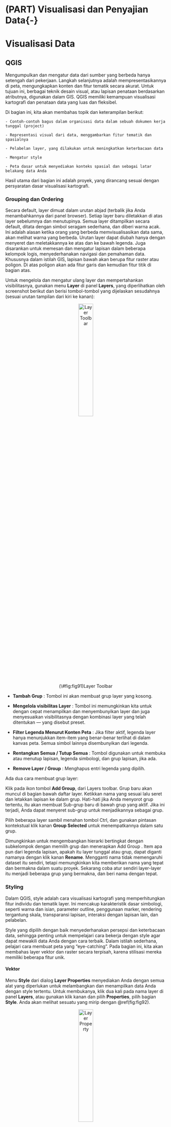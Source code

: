 # (PART) Visualisasi dan Penyajian Data{-}
# Visualisasi Data 

## QGIS

Mengumpulkan dan mengatur data dari sumber yang berbeda hanya setengah dari pekerjaan. Langkah selanjutnya adalah mempresentasikannya di peta, mengungkapkan konten dan fitur tematik secara akurat. Untuk tujuan ini, berbagai teknik desain visual, atau lapisan penataan berdasarkan atributnya, digunakan dalam GIS. QGIS memiliki kemampuan visualisasi kartografi dan penataan data yang luas dan fleksibel.

Di bagian ini, kita akan membahas topik dan keterampilan berikut:

```
- Contoh-contoh bagus dalam organisasi data dalam sebuah dokumen kerja tunggal (project)

- Representasi visual dari data, menggambarkan fitur tematik dan spasialnya

- Pelabelan layer, yang dilakukan untuk meningkatkan keterbacaan data

- Mengatur style 

- Peta dasar untuk menyediakan konteks spasial dan sebagai latar belakang data Anda
```

Hasil utama dari bagian ini adalah proyek, yang dirancang sesuai dengan persyaratan dasar visualisasi kartografi.

### Grouping dan Ordering

Secara default, layer dimuat dalam urutan abjad (terbalik jika Anda menambahkannya dari panel browser). Setiap layer baru diletakkan di atas layer sebelumnya dan menutupinya. Semua layer ditampilkan secara default, ditata dengan simbol seragam sederhana, dan diberi warna acak. Ini adalah alasan ketika orang yang berbeda memvisualisasikan data sama, akan melihat warna yang berbeda. Urutan layer dapat diubah hanya dengan menyeret dan meletakkannya ke atas dan ke bawah legenda. Juga disarankan untuk memesan dan mengatur lapisan dalam beberapa kelompok logis, menyederhanakan navigasi dan pemahaman data. Khususnya dalam istilah GIS, lapisan bawah akan berupa fitur raster atau poligon. Di atas poligon akan ada fitur garis dan kemudian fitur titik di bagian atas.

Untuk mengelola dan mengatur ulang layer dan mempertahankan visibilitasnya, gunakan menu **Layer**  di panel **Layers**, yang diperlihatkan oleh screenshot berikut dan berisi tombol-tombol yang dijelaskan sesudahnya (sesuai urutan tampilan dari kiri ke kanan):

<div class="figure" style="text-align: center">
<img src="images/09/fig91.jpeg" alt="Layer Toolbar" width="30%" />
<p class="caption">(\#fig:fig91)Layer Toolbar</p>
</div>


- **Tambah Grup** : Tombol ini akan membuat grup layer yang kosong.

- **Mengelola visibilitas Layer** : Tombol ini memungkinkan kita untuk dengan cepat menampilkan dan menyembunyikan layer dan juga menyesuaikan visibilitasnya dengan kombinasi layer yang telah ditentukan — yang disebut preset.

- **Filter Legenda Menurut Konten Peta** : Jika filter aktif, legenda layer hanya menunjukkan item-item yang benar-benar terlihat di dalam kanvas peta. Semua simbol lainnya disembunyikan dari legenda.

- **Rentangkan Semua / Tutup Semua** : Tombol digunakan untuk membuka atau menutup lapisan, legenda simbologi, dan grup lapisan, jika ada.

- **Remove Layer / Group** : Menghapus entri legenda yang dipilih.


Ada dua cara membuat grup layer:

Klik pada ikon tombol **Add Group**, dari Layers toolbar. Grup baru akan muncul di bagian bawah daftar layer. Ketikkan nama yang sesuai lalu seret dan letakkan lapisan ke dalam grup. Hati-hati jika Anda menyorot grup tertentu, itu akan membuat Sub-grup baru di bawah grup yang aktif. Jika ini terjadi, Anda dapat menyeret sub-grup untuk menjadikannya sebagai grup.

Pilih beberapa layer sambil menahan tombol Ctrl, dan gunakan pintasan kontekstual klik kanan **Group Selected** untuk menempatkannya dalam satu grup.

Dimungkinkan untuk mengembangkan hierarki bertingkat dengan subkelompok dengan memilih grup dan menerapkan Add Group . Item apa pun dari legenda lapisan, apakah itu layer tunggal atau grup, dapat diganti namanya dengan klik kanan **Rename**. Mengganti nama tidak memengaruhi dataset itu sendiri, tetapi memungkinkan kita memberikan nama yang tepat dan bermakna dalam suatu proyek. Sekarang coba atur sendiri layer-layer itu menjadi beberapa grup yang bermakna, dan beri nama dengan tepat.

### Styling

Dalam QGIS, style adalah cara visualisasi kartografi yang memperhitungkan fitur individu dan tematik layer. Ini mencakup karakteristik dasar simbologi, seperti warna dan isian, parameter outline, penggunaan marker, rendering tergantung skala, transparansi lapisan, interaksi dengan lapisan lain, dan pelabelan.

Style yang dipilih dengan baik menyederhanakan persepsi dan keterbacaan data, sehingga penting untuk mempelajari cara bekerja dengan style agar dapat mewakili data Anda dengan cara terbaik. Dalam istilah sederhana, pelajari cara membuat peta yang “eye-catching”. Pada bagian ini, kita akan membahas layer vektor dan raster secara terpisah, karena stilisasi mereka memiliki beberapa fitur unik.


#### Vektor

Menu **Style** dari dialog **Layer Properties** menyediakan Anda dengan semua alat yang diperlukan untuk melambangkan dan menampilkan data Anda dengan style tertentu. Untuk membukanya, klik dua kali pada nama layer di panel **Layers**, atau gunakan klik kanan dan pilih **Properties**, pilih bagian **Style**. Anda akan melihat sesuatu yang mirip dengan \@ref(fig:fig92).

<div class="figure" style="text-align: center">
<img src="images/09/fig92.png" alt="Layer Property" width="30%" />
<p class="caption">(\#fig:fig92)Layer Property</p>
</div>

Hal pertama yang harus Anda fokuskan adalah **Renderer** kecil di sudut kiri atas, yang berisi item-item berikut:

- **Single Symbol** : Ini adalah tipe paling sederhana yang menggambar semua fitur layer dengan simbol yang sama.

- **Categorized** : Ini mendefinisikan kategori yang digerakkan oleh data, membuatnya dilambangkan secara individual.

- **Graduated** : Ini mendefinisikan kategori berdasarkan atribut kuantitatif, fitur dapat diberi peringkat secara bertahap.

- **Rule-based** : Ini adalah tipe renderer yang paling fleksibel dan canggih. Hal ini memungkinkan pengguna untuk mendefinisikan kategorinya sendiri menggunakan beberapa kriteria dan style mereka secara individual.

- **Point displacement** : Penyaji ini berguna saat Anda bekerja dengan lapisan titik yang berisi titik-titik yang tumpang tindih yang memiliki koordinat yang sama atau berada terlalu dekat satu sama lain. Ini hanya tersedia untuk layer titik tunggal, dan secara otomatis akan menggeser lokasi marker sehingga semua marker yang tumpang tindih terlihat.

- **Inverted polygons** : Ini digunakan untuk memberi style pada bagian luar poligon, dan hanya tersedia untuk lapisan poligon saja.

- **Heatmap** : Ini mewakili lapisan titik dengan permukaan kontinu sesuai dengan kerapatan titik, tersedia untuk lapisan titik saja.

Setelah jenis penyaji dipilih, Anda dapat mulai menyesuaikan simbologi dengan dialog pemilih Simbol , yang aksesibilitasnya tergantung pada jenis penyaji yang dipilih. Misalnya, untuk simbol tunggal dan renderer poligon terbalik, dialog ini tersedia langsung dari bagian style . Untuk penyaji **Graduated** dan **Categorized**, tersedia dari tombol Ubah Simbol, yang terlihat seperti ini:


<div class="figure" style="text-align: center">
<img src="images/09/fig92.jpeg" alt="Layer Property" width="30%" />
<p class="caption">(\#fig:fig92a)Layer Property</p>
</div>


**Rule-based**, **point displacement** dan **Heatmap** memiliki spesifikasi sendiri untuk pemilihan dan penyesuaian simbologi, yang akan dibahas pada bagian berikut. Namun demikian, terlepas dari jenis renderer yang dipilih (kecuali renderer Heatmap ), Anda selalu memiliki akses ke dialog pemilih Simbol, yang terlihat mirip dengan apa yang ditunjukkan pada Gambar \@ref(fig:fig93) dan terdiri dari beberapa bagian.


<div class="figure" style="text-align: center">
<img src="images/09/fig93.png" alt="Pemilih simbol" width="30%" />
<p class="caption">(\#fig:fig93)Pemilih simbol</p>
</div>

Di bagian kanan atas jendela, Anda dapat melihat pratinjau simbol. Di bawah pratinjau, ada lapisan simbol. Secara default, hanya satu layer yang digunakan, tetapi Anda dapat menambahkan lebih banyak dengan tombol layer **Add symbol**, atau menghapus layer yang tidak perlu dengan tombol **Remove symbol layer**, yang hanya aktif jika ada dua atau lebih lapisan yang tersedia. Dengan tombol **Lock layer's color**, warna layer akan dikunci untuk perubahan, yang mencegah warna dari modifikasi oleh renderer *categorized* atau *graduated*. Layers dapat disusun ulang dengan tombol Move up () dan Move down (), dan jika Anda puas dengan hasilnya, gunakan tombol **Save**.

Di sisi kanan jendela dialog, ada opsi yang tersedia untuk lapisan simbol yang dipilih. Di antaranya, **Symbol layer type** adalah yang paling penting. Daftar jenis yang tersedia tergantung pada geometri layer. Untuk layer poligon, Anda dapat memilih dari daftar berikut:

- **Centroid Fill** : Poligon dilambangkan dengan spidol pada centroid poligon, alih-alih merender seluruh area poligon. Ini berguna jika Anda memiliki banyak poligon kecil yang lebih baik untuk divisualisasikan pada suatu titik daripada oleh poligon kecil yang terlihat hanya setelah di-zoom-in.

- **Gradient fill** : Menggunakan gradien yang telah ditentukan atau membuat gradien khusus untuk mengisi poligon.

- **Line pattern fill**: Pola garis dapat dikombinasikan untuk menciptakan berbagai *hatching effect*. Efek ini berguna ketika Anda ingin menggunakan warna isian yang sama di bawahnya tetapi ingin menyorot beberapa perbedaan antara objek dengan ***hatching***.

- **Point pattern fill** : Titik yang didistribusikan secara teratur (atau simbol lainnya) dapat mengisi poligon dan membuat pola.

- **Raster image fill** : Gambar raster apa saja dapat digunakan untuk membuat tekstur atau pola yang mengisi latar belakang.

- **SVG fill** : File vektor .svg yang dapat diskalakan (atau marker) dapat digunakan untuk membuat tekstur atau pola pengisian.

- **Shapeburst fill** : Gradasi keabuan dari interior poligon, tergantung pada jarak dari tepi poligon, dan menciptakan efek penyangga batas yang tidak umum.

- **Simple fill** : Ini tipe default, dan ditandai oleh warna isi, pola, dan garis tepi.

- **Outline** : marker line: Simbol penanda digunakan sebagai outline.

- **Outline** : Simple line: Hanya outline poligon yang digambar dan sifat-sifatnya ditentukan oleh warna garis, lebar, dan style.

Untuk layer titik, Anda dapat memilih berbagai jenis marker yang diwakili oleh **Ellipse** , huruf atau tanda (**Font marker**), ragam penanda (**Simple marker**), ikon(**SVG marker**), atau nilai kolom atribut (**Vector field marker**).

Untuk layer garis, tipe tersedia **Simple line** dan **Marker line**. Dalam kasus pertama, garis digambarkan seperti biasa, dan dalam kasus kedua, simbol simbol marker digunakan secara berulang. **Marker line** dapat digunakan, misalnya, untuk menunjukkan arah garis (gerakan di jalan, aliran sungai, dan sebagainya) dengan simbol penanda panah.

Setelah membahas dasar-dasarnya, kita akan mengeksplorasi style render yang berbeda dalam contoh beberapa layer dari basis data kita.

**Styling layer dengan renderer Single Symbol**

Dalam contoh ini, kita akan menggunakan lapisan layer Admin untuk menunjukkan wilayah pekerjaan (Area of Interest) di peta. Seperti yang dapat Anda lihat di screenshot berikut, kami menggunakan dua simbol layer, keduanya didefinisikan sebagai Outline: **Simple line**, tetapi dengan pola style **Pen Style** berbeda . Di bawahnya, kami menempatkan **Solid line** yang lebih terang dan menutupinya dengan style **Dash Line** yang lebih gelap . Memilih warna kontras memungkinkan kita untuk menerapkan efek garis seperti pada gambar.

<div class="figure" style="text-align: center">
<img src="images/09/fig94.png" alt="Memilih simbol" width="60%" />
<p class="caption">(\#fig:fig94)Memilih simbol</p>
</div>


**Styling layer dengan renderer Categorized**

Mari kita style lapisan zona Taman Nasional Hin Nam No, yang memiliki dua kategori, (1) TPZ dan (2) CUZ.

1. Setelah mengatur jenis penyaji ke Dikategorikan, pilih kolom dengan kategori yang akan diberikan di bawah Kolom. Kolom tersedia dari daftar turun bawah yang berisi semua bidang atribut lapisan. Karena kami ingin zona ditampilkan sebagai kategori, pilih bidang Zona untuk mengategorikan lapisan.

<div class="figure" style="text-align: center">
<img src="images/09/fig95.png" alt="Memilih simbol" width="30%" />
<p class="caption">(\#fig:fig95)Memilih simbol</p>
</div>

1. Klik pada tombol **Symbol Change** untuk menyesuaikan simbologi layer. Di jendela pemilih Simbol, atur Symbol layer type ke **Categorized**.

2. Klik tombol OK untuk kembali ke jendela utama.

3. Klik pada tombol **Classify**. Jendela dengan kolom **Symbol**, **Value** dan **Legend** akan secara otomatis diisi dengan kategori dan deskripsi mereka dari bidang atribut. Perbedaan antara **Value** dan **Legend** adalah bahwa nilai mewakili atribut yang unik, sementara legenda memberikan karakteristik deskriptif mereka. Akan terlihat lebih jelas ketika nilai, misalnya, berisi kode dan legenda yang menjelaskan maknanya. Selain itu, dapat juga diatur hingga nilai tidak terlihat dalam legenda layer, tetapi hanya deskripsi saja. Anda dapat menambah atau menghapus kategori, atau secara manual mengedit teks elemen-elemennya (Value atau Legend) dengan mengklik dua kali pada item di kolom yang relevan. Untuk saat ini, cukup klik **OK** untuk keluar dari dialog **Style** dan lihat hasil awal.

Screenshot ini menunjukkan yang akan terjadi jika Anda memilih renderer **Categorized**.

<div class="figure" style="text-align: center">
<img src="images/09/fig96.png" alt="Memilih simbol" width="60%" />
<p class="caption">(\#fig:fig96)Memilih simbol</p>
</div>

**Styling layer dengan renderer Graduated**

Jenis renderer **Graduated** berguna ketika Anda ingin menampilkan fitur berdasarkan beberapa atribut kuantitatif. Dataset titik desa kita berisi kolom tentang populasi di kolom ***pop***. Perhatikan bahwa nilai bidang pop dibuat secara acak untuk tujuan pelatihan.

1. Memuat shapefile desa.

2. Klik dua kali layer dan pilih **Properties**.

3. Pilih **Symbology** dan atur jenis renderer ke **Graduated** dan pilih bidang **pop** di bagian Kolom.

4. Karena data adalah fitur titik, pilih **Size** sebagai metodenya.

5. Tentukan jumlah kelas yang ingin Anda tampilkan (biasanya, lima hingga tujuh kelas direkomendasikan, jika tidak, akan sulit untuk membedakannya secara visual).

6. Kemudian, pilih mode kelulusan yang sesuai, yaitu sebagai berikut:

- **Equal interval** : Rentang nilai dibagi ke dalam kelas rentang yang sama sesuai dengan jumlah kelas yang ditetapkan (misalnya, nilai dari 0 hingga 100 dibagi menjadi lima kelas masing-masing 20 unit).

- **Quantile (Equal Count)** : Semua data akan dibagi ke dalam jumlah kelas yang ditetapkan, dan rentang akan dipilih sedemikian rupa sehingga setiap kelas akan berisi jumlah item yang sama.

- **Natural Breaks (Jenks)** : Metode ini mengelompokkan nilai berdasarkan kesamaannya. Jadi nilai dalam suatu kelas memiliki varians minimum, tetapi nilai fitur di seluruh kelas sangat bervariasi.

- **Standard Deviation** : Kelas dibagi sesuai dengan standar deviasi dari nilai-nilai, dan ini menunjukkan bagaimana data berbeda dari nilai rata-rata.

- **Pretty Breaks** : Ini menciptakan n + 1 kelas untuk rentang nilai yang diberikan (yaitu, jika 5 kelas ditetapkan, jumlah yang dihasilkan akan 6), mirip dengan **Interval Equal**, tetapi titik-titik pemisahan dipilih sehingga nilai-nilai dibulatkan dengan baik angka (misalnya, kelipatan 10 jika menggunakan bilangan bulat).

7. Setelah mengklik tombol **Classify**, kolom Symbol, Value, dan Legend akan diisi. Klik dua kali pada semua ini untuk memodifikasinya. Mengklik kanan membuka menu kontekstual. Anda dapat mencoba berbagai kelas dan klasifikasi untuk memutuskan mana yang terbaik untuk menampilkan fitur data.

<div class="figure" style="text-align: center">
<img src="images/09/fig97.png" alt="Memilih simbol" width="30%" />
<p class="caption">(\#fig:fig97)Memilih simbol</p>
</div>

<div class="figure" style="text-align: center">
<img src="images/09/fig98.png" alt="Memilih simbol" width="30%" />
<p class="caption">(\#fig:fig98)Memilih simbol</p>
</div>

**Styling layer dengan renderer Heatmap**

**Heatmap** adalah jenis renderer yang relatif baru. Itu diperkenalkan di QGIS 2.8. Ini mewakili titik sebagai permukaan dengan kerapatan kontinu dan memungkinkan kita untuk menerapkan efek style yang keren.

Kami akan menerapkan penyaji ke layer **villages_utm**, dan overlay hasilnya dengan batas Taman Nasional Hin Nam No.

Setelah memilih jenis renderer Heatmap dari daftar drop-down, pilih jalur warna yang telah ditetapkan untuk lapisan yang disebut OrRd (dari Oranye ke Merah). Jika Anda tidak puas dengan jalur warna, Anda dapat memodifikasinya dengan mengklik tombol **Edit** di sebelahnya, atau membuat jalur warna Anda sendiri dengan memilih Jalur warna baru dari bagian paling akhir daftar, dan akhirnya Balikkan jalur warna jika ada adalah suatu kebutuhan.

Radius menentukan area pencarian untuk estimasi kepadatan. Pada dasarnya ini menggambarkan seberapa dekat titik yang harus dimiliki satu sama lain untuk mempengaruhi peta panas. Semakin besar jari-jarinya, semakin halus permukaannya; dan semakin kecil jari-jarinya, semakin halus detail di peta panas. Anda dapat menentukan jari-jari suatu titik dalam unit yang berbeda: Pixel , Milimeter , atau unit Peta . Ingat bahwa unit peta tergantung pada skala. Piksel dan milimeter berubah terlepas dari skala, tetapi juga mencerminkan efek pembesaran.

Nilai maksimum biasanya ditetapkan secara otomatis dan bertanggung jawab atas kepadatan maksimum poin per unit area, tetapi Anda dapat menyesuaikannya dengan kebutuhan Anda.

Selain itu, Anda dapat menggunakan titik Bobot berdasarkan bidang numerik untuk berjaga-jaga seandainya Anda ingin lapisan mencerminkan beberapa informasi penting selain kerapatan. Misalnya, jika kita memiliki data yang relevan, kita dapat menimbang sekolah dengan jumlah siswa, atau kafe dengan jumlah pengunjung per bulan.

The Rendering kualitas slider digunakan untuk mengatur kelancaran permukaan. Semakin tinggi kualitas yang Anda pilih, semakin lambat proses rendernya, sementara permukaan yang lebih kasar dirender lebih cepat.

Render lapisan

Apapun jenis rendering yang Anda pilih, selalu ada opsi rendering Layer yang sama di bagian bawah jendela dialog Style. Yang pertama adalah slider persentase transparansi Layer umum. Anda dapat memindahkannya untuk menyesuaikan transparansi lapisan. Mode blending layer memberikan beberapa efek grafis khusus untuk layer yang Anda gunakan untuk berinteraksi dengan layer bawah (atau layer). Secara default, mode Normal diatur, yang berarti bahwa lapisan di bawahnya tersembunyi di bawahnya tanpa pencampuran warna dengan lapisan penutup. Ini ditulis sebagai (a, b) = a, di mana a adalah lapisan atas dan b adalah lapisan bawah. Anda dapat memilih di antara 12 mode campuran yang berbeda yang dibagi menjadi empat kelompok.

Mode pencampuran fitur menerapkan efek yang sama ke fitur yang tumpang tindih dalam lapisan. Kami menyarankan Anda untuk mencoba berbagai mode yang berbeda untuk memahami cara kerjanya dengan tipe data dan opsi penataan yang berbeda. Mengenalnya memungkinkan Anda membuat peta yang tampak profesional dengan efek desain kartografi yang memukau.

<div class="figure" style="text-align: center">
<img src="images/09/fig99.png" alt="Memilih simbol" width="30%" />
<p class="caption">(\#fig:fig99)Memilih simbol</p>
</div>

<div class="figure" style="text-align: center">
<img src="images/09/fig9100.png" alt="Memilih simbol" width="30%" />
<p class="caption">(\#fig:fig9100)Memilih simbol</p>
</div>

Mengembangkan style untuk layer raster

Dataset kami berisi tiga lapisan raster: landcover 2010 , lidar_dem , dan hillshade . Semua ini adalah turunan penginderaan jauh yang berguna untuk mewakili fitur penggunaan lahan dan bantuan. Kami akan mengembangkan style bagi mereka untuk mewakili DEM sebagai lapisan berkelanjutan, dan menggabungkannya dengan hillshade untuk mendapatkan beberapa efek kartografi semi-3D. Lapisan landcover 2010 akan digunakan untuk menunjukkan cara bekerja dengan himpunan kelas diskrit.

Pertama, mari kita beri style pada layer landcover 2010 yang berisi beberapa kelas landcover. Ini dikodekan oleh nilai integer yang dijelaskan dalam metadata sebagai berikut:

1: tree canopy

2: grass/shrub

3: bare earth

4: water

5: buildings

6: roads

7: other paved surfaces

Mari kembangkan style dengan melakukan langkah-langkah berikut:

Buka tab Style dari jendela dialog Properties (klik dua kali pada layer dalam legenda, atau pilih Properties klik kanan kontekstual shortcut).

Tetapkan Singleband pseudocolor sebagai tipe Render. Karena raster kami hanya memiliki satu band, maka akan dimuat secara otomatis sebagai Band 1 (Abu-abu) dalam daftar drop-down Band.

Saat kami bekerja dengan kelas tutupan lahan diskrit, kami menuju ke Interpolasi warna | Diskrit.

Sekarang kita perlu menambahkan kelas kita ke jendela legenda. Gunakan tombol Tambahkan nilai secara manual, +, untuk menambahkan kelas.

Secara default, semua kelas diberi nilai 0, Warna yang sama, dan entri peta warna khusus alih-alih Label. Anda dapat mengubahnya dengan mengklik dua kali pada item koresponden. Setelah selesai, bagian Style Anda akan terlihat mirip dengan apa yang diperlihatkan dalam tangkapan layar berikut:

<div class="figure" style="text-align: center">
<img src="images/09/fig911.jpg" alt="Memilih simbol" width="30%" />
<p class="caption">(\#fig:fig911a)Memilih simbol</p>
</div>

Untuk layer lidar_dem, di bagian Style, pilih Render type as Singleband pseudocolor.

Pita akan diatur secara otomatis, dan dalam hal nilai yang berubah dengan mulus seperti pada DEM, biarkan opsi Linear default (di bawah Interpolasi warna) tidak dapat diubah.

Sekarang, kita perlu memilih ramp warna yang sesuai untuk konten tematik layer. Daftar drop-down landai yang telah ditentukan tidak menunjukkan semua keragaman yang tersedia. Untuk mendapatkan ini, pilih Tanjakan warna baru. Dari daftar drop-down Color ramp type type, pilih cpt-city. Anda akan diperlihatkan semua jalur warna standar yang tersedia, diurutkan menjadi beberapa kelompok tematik.

Klik pada grup Topografi, pilih jalan elevasi (atau jalan lain yang Anda suka), dan klik tombol OK.

Kami akan diminta memasukkan nama untuk jalur warna baru. Klik OK karena kami puas dengan yang sudah ada. Lalu, kita akan kembali ke jendela Style utama.

Arahkan ke Mode | Terus menerus , dan QGIS akan membuat kelas setelah Anda mengklik tombol Klasifikasi. Rentang nilai min / maks di mana kelas-kelas ini akan dibuat didefinisikan di bagian Muat nilai min / maks dengan opsi berikut, seperti yang ditunjukkan pada tangkapan layar berikut:

Pemotongan jumlah kumulatif:
Secara default, ini diatur ke 2-98 persen dari rentang data dan membantu memotong pencilan data yang sangat rendah atau sangat tinggi. Memilih jenis pengaturan rentang data ini, gambar awal memperoleh lebih banyak kontras dan lebih baik mencerminkan perbedaan dalam nilai data.

Min / maks:
Seluruh rentang data diperhitungkan, tetapi peta yang dihasilkan mungkin terlihat membosankan.

Berarti +/- standar deviasi ×:
Nilai dalam deviasi standar yang diberikan (atau penyimpangan) menentukan rentang data.

<div class="figure" style="text-align: center">
<img src="images/09/fig912.jpg" alt="Memilih simbol" width="30%" />
<p class="caption">(\#fig:fig912a)Memilih simbol</p>
</div>

Untuk memuat nilai menurut mode rentang data yang ditentukan, pilih Aktual (lebih lambat) di opsi bagian Akurasi dan klik tombol Muat. Bergantung pada dataset, mungkin perlu waktu, dan ketika Anda melihat bahwa nilai Min dan Max di bawah jalur warna dan Mode diperbarui, klik tombol Klasifikasi. Di jendela di sebelah kiri, Anda akan melihat kelas dan rentangnya diatur secara otomatis dalam rentang data yang ditentukan. Ini sesuai dengan ramp warna yang dipilih. Penting untuk dipahami bahwa setiap nilai mewakili batas maksimum kelas, dan nilai tertinggi bukanlah nilai maksimum riil dari dataset, tetapi jumlah maksimum kumulatif. Anda dapat menyesuaikan nilai dengan mengklik dua kali pada nilai tersebut dan mengetik nilai integer, dan memperjelas legenda dengan memasukkan rentang alih-alih nilai tunggal.

Akhirnya, mari kita style raster hillshade untuk mengungkapkan detail dan kekasaran lega. Sebelum memulai, pastikan bahwa layer di atas lidar_dem, dan jika tidak, seret dan letakkan dengan benar. Hill-shading mensimulasikan bagaimana sinar matahari menerangi medan. Menggabungkannya dengan DEM adalah pendekatan yang sangat populer dalam visualisasi kartografi untuk menerapkan efek semi-3D dan menyoroti detail bantuan. Secara konvensional, naungan bukit semi-transparan dilapis di atas lapisan medan untuk mencapai hal ini. Hasilnya, visualisasi medan akhir kehilangan kontras warna dan menjadi kusam. Untuk mengatasinya, pertama-tama kita akan memindahkan penggeser transparansi Global ke 50 persen di bagian Transparansi di bawah properti Layer, dan di bagian style, pilih Multiply dari daftar drop-down Blending mode. Jika Anda tidak yakin tentang apa yang sebenarnya terjadi, coba terapkan Mode pencampuran normal menggunakan Terapkan, lalu kembali ke Multiply. Tangkapan layar berikut menunjukkan perbedaan:

<div class="figure" style="text-align: center">
<img src="images/09/fig913.jpg" alt="Memilih simbol" width="30%" />
<p class="caption">(\#fig:fig913)Memilih simbol</p>
</div>

Screenshot sebelumnya menunjukkan gabungan hillshade dan layer DEM menggunakan transparansi 50 persen sederhana (di atas) dan mode blending layer Multiply dengan transparansi 50 persen (di bawah).

### Pelabelan


Pelabelan adalah bagian penting dari visualisasi kartografi. Ini secara signifikan meningkatkan keterbacaan dan pemahaman data. Perhatikan bahwa pelabelan hanya berlaku untuk layer vektor karena mengandung landmark dan atribut (biasanya nama) untuk ditampilkan pada peta. Anda dapat mencapai bagian Label dari dialog Layer Properties atau dengan masuk ke Layer | Menu pelabelan . Juga, ada bilah alat Label yang dapat Anda aktifkan atau nonaktifkan dengan mengklik kanan pada menu kontekstual panel panel dan gunakan untuk akses cepat ke opsi pelabelan.

Jika Anda ingin menambahkan label ke layer Anda dengan cepat, cukup nyalakan opsi Label this layer with, pilih bidang atribut yang akan digunakan untuk memberi label dari daftar drop-down di sebelahnya, dan klik OK. Label akan ditambahkan segera ke layer. Meskipun ini berfungsi baik untuk penggunaan pribadi dan sementara, ada banyak opsi pelabelan lain yang tersedia untuk properti label berikut:

Teks : Ini mendefinisikan properti utama dari style teks, seperti Font, Ukuran, Warna, Jenis huruf, dan sebagainya

Pemformatan : Ini digunakan untuk mengatur dan memformat label sebagai beberapa baris

Buffer : Text buffering mendefinisikan properti dari halo buffer seperti ukuran, warna, transparansi, dan sebagainya

Latar Belakang : Mereka berisi opsi latar belakang untuk label seperti bentuk, ukuran, warna latar belakang, dan banyak lagi

Bayangan : Ini adalah opsi bayangan untuk label dan latar belakang

Penempatan : Ini adalah opsi penempatan lanjutan untuk mengatur label dan menghindari tumpang tindih

Rendering : Ini adalah opsi untuk label dan fitur untuk rendering label yang cepat dan jelas

Sekarang, kita akan membahas beberapa contoh pelabelan layer menggunakan opsi pelabelan tingkat lanjut.

#### Memberi label lapisan titik
Dalam contoh ini, kami akan memberi label lapisan titik stasiun kereta bawah tanah dengan nama stasiun dan ID garis. Ini berarti bahwa dalam label, kita perlu menggabungkan informasi dari berbagai bidang, dan untuk melakukan ini, kita akan menggunakan "nama" || “/ N” || "Garis" ekspresi.

Dari daftar drop-down Font , pilih misalnya OpenSans (atau font lain yang diinginkan) dan maksimalkan nilai Ukurannya menjadi 9 poin.

Di bagian Pemformatan , kami hanya mengatur Alignment ke Center .

Di bagian Buffer , aktifkan Draw text buffer . Atur ukuran Buffer ke 1 mm dan Pen join style ke Round .

Jangan lupa memilih warna untuk buffering. Selain itu, jika Anda ingin mendapatkan efek yang lebih berstyle, mainkan dengan slider Transparansi dan mode Blend . Kami tidak akan menggunakan opsi latar belakang apa pun, jadi dalam contoh ini, bagian ini dihilangkan dan kami akan langsung ke Shadow.

Aktifkan sakelar Draw drop shadow . Dari daftar drop-down Draw under, pilih Komponen label terendah.

Jika Anda ingin melihat hasilnya tanpa meninggalkan jendela dialog, klik tombol Terapkan dari waktu ke waktu.
Di bagian Offset , Anda dapat menentukan sudut drop shadow. Nilai dimasukkan secara manual atau disesuaikan dengan panah mouse di sakelar putar di sebelah.

Perhatikan bahwa garis besar bayangan tergantung pada sudut rotasi label. Jika Anda ingin mengabaikannya, sakelar Gunakan bayangan global harus diaktifkan.

Memaksimalkan nilai radius Blur melembutkan bayangan, dan Anda dapat mencapai efek yang lebih kompleks menggunakan mode Transparansi , Warna , dan Blend .

Dengan meminimalkan atau memaksimalkan nilai Skala , bayangan dapat dibuat lebih halus atau jelas.

Di bagian Penempatan , aktifkan Offset dari mode titik dan Anda akan melihat kuadran penempatan. Klik tombol kuadran tengah terendah untuk menempatkan label di tengah di bawah penanda simbol. Jika labelnya kompleks, seperti pada kasus kami, ada kemungkinan label akan tumpang tindih sebagian. Untuk menghindari tumpang tindih, gunakan Offset X, Y , yang merupakan nilai untuk perpindahan horisontal dan vertikal label. Masukkan nilai Y positif kecil (misalnya, 3.0) untuk memindahkan label sedikit lebih rendah.

Akhirnya, di bagian Rendering , aktifkan visibilitas berbasis Skala dan masukkan 10000 di penyebut untuk skala maksimum yang dimungkinkan. Ini berarti bahwa label kami hanya akan terlihat dalam rentang skala 1: 1 hingga 1: 10000. Jika Anda ingin mencegah QGIS menyembunyikan label yang tumpang tindih, aktifkan Tampilkan semua label untuk lapisan ini (termasuk label yang bertabrakan). Beberapa label mungkin diputar untuk penempatan yang lebih baik, atau bahkan kanvas peta dapat diputar. Kemudian, Anda dapat memutuskan apakah akan mengizinkan rotasi label terbalik menggunakan Show label terbalik.

Jika layer mengandung banyak fitur, dimungkinkan untuk menggunakan nomor untuk membatasi jumlah fitur yang akan dilabeli . Anda juga dapat menggunakan label Discourage dari fitur penutup . Hasilnya, peta Anda akan terlihat lebih rapi. Bergantung pada opsi pelabelan yang telah Anda pilih, lapisan berlabel Anda mungkin terlihat mirip dengan tangkapan layar berikut:

<div class="figure" style="text-align: center">
<img src="images/09/fig93.jpeg" alt="Memilih simbol" width="30%" />
<p class="caption">(\#fig:fig931)Memilih simbol</p>
</div>

Memberi label lapisan garis
Proses pelabelan lapisan garis mirip dengan yang dijelaskan sebelumnya, tetapi di bagian Penempatan, Anda dapat menemukan beberapa opsi garis khusus. Opsi yang paling penting adalah sebagai berikut:

Paralel : Label disesuaikan sepanjang arah yang sejajar dengan arah utama dari garis berlabel. Jenis penempatan ini baik untuk menyampaikan lekukan garis, tetapi dapat melewatkan detail kecil.

Lengkung : Label akan melengkung sehingga mencerminkan kelengkungan garis asli. Ini adalah pilihan terbaik untuk memberi label objek dengan geometri yang kompleks, seperti sungai dan jalur.

Horisontal : Terlepas dari orientasi garis, label selalu ditempatkan secara horizontal.

Label dapat ditempatkan masing-masing di atas, di, atau di bawah garis. Dalam hal penempatan on-line, jalur akan tumpang tindih sebagian dengan label. Jika Anda memilih beberapa opsi sekaligus, QGIS akan menentukan posisi terbaik dan bahkan mempertimbangkan arah garis dengan posisi yang bergantung pada orientasi Garis diaktifkan.

The pilihan Jarak mendefinisikan seberapa jauh dari garis label akan ditempatkan (itu hanya aktif untuk atas / On line posisi). Sudut maksimum antara karakter melengkung menentukan seberapa jauh Anda dapat menekuk label. Di bagian Rendering , opsi spesifik jalur utama berada di dalam Opsi fitur . Misalnya, di sini Anda dapat menggunakan Gabung yang terhubung baris untuk menghindari duplikat label , yang sangat berguna untuk bekerja dengan jaringan jalan. Dengan fitur penandaan label Suppress lebih kecil dari , Anda dapat mengatur nilai-nilai untuk fitur kecil diabaikan selama pelabelan.

2.3.3.3 Memberi label lapisan poligon
Di bagian ini, kami akan menambahkan label ke lapisan kode pos:

Aktifkan pelabelan dan pilih bidang kode pos untuk menambahkan label.

Di bagian teks, atur Font ke Harlow Solid Italic (atau font lain yang Anda suka) dan masukkan 10 di bawah Size. Labelnya sangat sederhana, jadi kami tidak akan menggunakan format apa pun, dan alih-alih menggunakan buffer, kami akan bekerja dengan Background .

Aktifkan sakelar Draw background .

Di daftar turun-bawah Bentuk , ada beberapa opsi yang tersedia untuk menentukan bentuk latar belakang. Anda dapat memilih dari geometri sederhana (persegi panjang, persegi, elips, dan sebagainya) atau bentuk yang lebih canggih dengan SVG. Pilih SVG, navigasikan ke folder dataset pelatihan / svg, dan pilih plate.svg. Atur tipenya ke Buffer dan sesuaikan Ukuran ke 1 mm. Selain itu, jika parameter SVG dapat dimodifikasi, Anda dapat memilih Fill , Border color , dan Lebar Border .

Di bagian Penempatan , Anda akan melihat beberapa opsi khusus poligon, sebagai berikut:

Offset dari centroid :
Label akan ditempatkan di tengah poligon dalam kuadran yang dipilih dan dengan offset yang ditentukan, jika ada. Anda juga dapat menentukan dengan tepat centroid mana yang akan digunakan, terlihat atau keseluruhan. Jika Anda memilih centroid poligon yang terlihat, maka visibilitas dan penempatan label akan berubah secara dinamis saat memperbesar dan menggeser peta. Jika Anda memilih seluruh poligon centroid, labelnya akan statis. Selain itu, jika Anda mengaktifkan Force point di dalam poligon, label akan cenderung tetap di dalam poligon saja.

Sekitar centroid :
Label akan ditempatkan di tengah poligon dalam jarak yang ditentukan.

Menggunakan Perimeter :
Label akan ditempatkan di sepanjang garis batas (opsi penempatan Di Atas / Di / Di Bawah tersedia, dan dimungkinkan untuk menggabungkannya agar memungkinkan QGIS menentukan posisi terbaik). Aktifkan posisi yang tergantung orientasi garis jika Anda ingin mempertimbangkan arah jalur. Nilai Distance menentukan seberapa jauh dari garis label akan ditempatkan, dan nilai Ulangi bervariasi frekuensi pengulangan. Jenis pelabelan ini sangat berguna untuk batasan.

Horisontal (lambat) :
Semua label akan ditempatkan secara horizontal dan akan mengubah posisinya secara dinamis dengan zooming dan panning agar tetap berada di dalam poligon. Karena QGIS secara konstan mendefinisikan posisi optimal, jenis pelabelan ini dapat bekerja lebih lambat untuk kumpulan data besar.

Gratis (lambat) :
QGIS akan menentukan posisi optimal (termasuk rotasi) untuk label dalam tampilan peta saat ini.

Coba sendiri berbagai opsi untuk pemahaman penempatan label yang lebih baik. Bagian Rendering sama dengan untuk layer garis, jadi Anda dapat menghindari memberi label beberapa fitur kecil atau membatasi jumlahnya.

### Mengelola style

Seperti yang dapat Anda lihat dari bagian sebelumnya, mengembangkan style adalah tugas yang menghabiskan waktu. Tetapi hal baiknya adalah bahwa sekali dikembangkan, style tidak hilang. Mereka dapat disimpan, diterapkan ke lapisan lain, dan diimpor dari dan diekspor ke sumber eksternal.

Opsi manajemen style utama tersedia dari tombol __Style__fig1275 di baris bawah bagian Style di bawah Properties seperti yang ditunjukkan. Menu ini dibagi menjadi beberapa bagian yang dipisahkan oleh garis horizontal. Bagian pertama bertanggung jawab untuk memuat dan menyimpan style. Yang kedua dan ketiga adalah untuk mengelola beberapa style untuk lapisan, dan di bagian bawah adalah beralih untuk mengaktifkan style yang berbeda (tidak aktif dan berwarna abu-abu secara default, ketika hanya ada satu style yang tersedia).

<div class="figure" style="text-align: center">
<img src="images/09/fig94.jpeg" alt="Memilih simbol" width="30%" />
<p class="caption">(\#fig:fig941)Memilih simbol</p>
</div>


Setelah selesai memoles style Anda, sebaiknya simpan saja. Ada tiga pilihan utama untuk melakukan hal ini dari Style tombol dari Simpan Style menu:

File Layer Style QGIS : Style disimpan sebagai file .qml, yang merupakan format QGIS asli untuk menyimpan style.

File SLD : style diekspor ke file style descriptor layer (.sld). Jenis file ini mengubah simbologi asli menjadi simbol tunggal atau tipe berbasis aturan. Ini berarti dikategorikan, lulus, peta panas, dan jenis simbologi lainnya mungkin tidak didukung dengan benar. Simbologi berbasis penyaji mungkin tidak didukung dengan benar. Mungkin nyaman untuk menyimpan simbologi dalam file .sld jika Anda berencana untuk mengerjakannya dalam aplikasi eksternal, seperti GeoServer.

Simpan dalam basis data : Kami menggunakan opsi ini untuk menyimpan dan mendistribusikan semua data dan style kami dalam satu basis data SpatiaLite. Saat memuat style, penting untuk memberikan nama yang bermakna dan deskripsi lengkap. Ini sangat berguna karena jika Anda ingin orang lain bekerja dengan data Anda dan style dengan benar, mereka hanya perlu terhubung ke database, memuat lapisan dan style spasial, dan menerapkannya.

Setelah style disimpan, Anda dapat menggunakan Muat dari file (style | Muat style | Muat dari file) atau Muat dari database untuk memilih dan menerapkan style.

Komunitas QGIS sangat aktif dalam mengembangkan sumber daya dan ingin membagikannya, jadi alih-alih menghabiskan waktu yang lama untuk mengembangkan style Anda sendiri, Anda dapat menerapkan style siap pakai yang disediakan oleh berbagai pengguna. Kami menyarankan Anda untuk melihat hal-hal berikut:

Lembaran style QGIS bentuk OSM Charley Glynn tersedia di https://github.com/charleyglynn/OSM-Shapefile-QGIS-stylesheets

3liz styles untuk data OpenStreetMap di QGIS di https://github.com/3liz/osm-in-qgis

style Anita Graser untuk database SpatiaLite di https://github.com/anitagraser/QGIS-resources/tree/master/qgis2/osm_spatialite

Ross Grayscale styles untuk shapefile OSM di QGIS di https://github.com/mixedbredie/OSM-Shapefile-QGIS-stylesheets/tree/master/QML%20files/greyscale

Anda dapat mengunduh file .qml yang siap digunakan dari sana dan menerapkannya ke lapisan Anda, tetapi atribut lapisan Anda harus sama dengan atribut yang digunakan dalam style siap. Jika tidak, Anda bisa menggunakan style ini sebagai templat dasar dan menyesuaikan nama dan nilai bidang secara manual.
Menggunakan beberapa style untuk lapisan yang sama

Anda juga bisa mendapatkan akses cepat ke beberapa properti penataan style dari layer kontekstual Styles klik kanan, seperti yang ditunjukkan di sini:

<div class="figure" style="text-align: center">
<img src="images/09/fig95.jpeg" alt="Memilih simbol" width="30%" />
<p class="caption">(\#fig:fig951)Memilih simbol</p>
</div>

Misalnya, Anda dapat dengan mudah menyalin style dari satu lapisan dan menempelkannya ke yang lain. Selain itu, Anda dapat menerapkan beberapa style untuk satu lapisan dan beralih di antara mereka jika perlu. Untuk menambahkan satu style lagi ke layer, ikuti langkah-langkah ini:

Klik pada jalan pintas kontekstual klik kanan Tambah lapisan, yang berada di bawah Styles.

Di jendela style baru, ketik nama untuk style baru, dan klik OK, seperti yang ditunjukkan pada tangkapan layar berikut


<div class="figure" style="text-align: center">
<img src="images/09/fig96.jpeg" alt="Memilih simbol" width="30%" />
<p class="caption">(\#fig:fig961)Memilih simbol</p>
</div>

Penampilan layer tidak akan diubah, karena itu bergantung pada style yang diterapkan terakhir untuk saat ini. Buka dialog Properties layer dan sesuaikan style baru seperti ini:
Anda dapat mengembangkan style baru di bagian style dengan cara yang umum, seperti yang dijelaskan sebelumnya di bagian Mengembangkan style Anda sendiri.

Juga, Anda dapat mengunggah style siap pakai dengan membuka style | Muat style.

Setelah penataan selesai, klik tombol OK . Anda akan melihat bahwa kedua style tersedia, baik dari menu tombol style atau jalan pintas kontekstual style klik kanan.

Anda dapat mengembangkan style sebanyak yang Anda inginkan, dan gunakan sakelar di sebelah namanya untuk beralih di antara style. Anda juga dapat menggunakan pintasan Tambah , Hapus Saat Ini , dan Ubah Nama Saat Ini untuk mengelola beberapa style.


### Menambahkan peta dasar

Peta dasar adalah peta latar belakang siap pakai yang menyediakan informasi kontekstual dan spasial tambahan untuk data Anda. Mereka dapat berupa citra satelit, peta umum dari berbagai sumber, atau bahkan peta khusus yang disiapkan sendiri. Di bagian ini, kita akan melihat jenis-jenis peta latar belakang yang paling populer dan cara memuatnya ke QGIS untuk menggabungkannya dengan data Anda.

Plugin OpenLayers

Ini adalah salah satu plugin QGIS paling populer , karena memungkinkan penambahan sederhana peta dasar dari berbagai penyedia peta populer ( OpenStreetMap, Google Maps, Bing Maps, dan sebagainya ). Instal plugin seperti yang dijelaskan pada Bab 1, dan pastikan plugin itu aktif setelah instalasi.

Memuat peta dasar itu sederhana; pergi ke Web | OpenLayers , pilih penyedia, dan klik pada peta yang ingin Anda tambahkan. Peta akan dimuat ke kanvas peta dan muncul di panel Layers . Secara default, layer ditambahkan ke grup layer pertama, tetapi Anda dapat menarik dan melepasnya di mana pun Anda inginkan. Lapisan dapat ditampilkan atau disembunyikan dengan beralih di samping namanya, dan dihapus dari proyek dengan Hapus pintasan kontekstual Klik kanan.

Anda dapat memperoleh kontrol lebih luas atas lapisan dan navigasi dengan mengaktifkan panel OpenLayers Overview dari menu. Panel akan muncul di sudut kiri bawah di bawah panel Layers.

Aktifkan sakelar Aktifkan peta dan pilih peta untuk ikhtisar dari daftar turun bawah. Anda dapat menggunakan dua peta berbeda di jendela ikhtisar dan jendela kanvas peta untuk perbandingan. Jika Anda ingin memuat peta ke kanvas, klik tombol Tambahkan peta di sebelah daftar drop-down. Untuk navigasi yang lebih sederhana, ada palang merah di jendela peta utama. Ini menandai pusat dari luas ikhtisar. Anda dapat menyembunyikannya dengan mengeklik sakelar yang sesuai. Juga, peta ikhtisar dapat disimpan sebagai gambar .jpeg, atau luas persegi panjang dapat disalin ke clipboard sebagai KML.

The OpenLayers Plugin ini sangat berguna karena banyak peta dan kesederhanaan, tetapi ada sejumlah kendala Anda harus memperhatikan saat bekerja dengan itu. Pertama-tama, plugin ini ditujukan untuk menyediakan peta dasar saja, dan sebelum menggunakannya untuk melakukan tugas-tugas lain, sangat disarankan untuk mempelajari persyaratan lisensi penyedia. Kedua, perhatikan bahwa menambahkan lapisan apa pun dari daftar plugin secara otomatis mengubah proyeksi peta asli ke EPSG: 3857 WGS 84 / Pseudo Mercator .

Ini karena plugin mengambil data yang semula disediakan dalam EPSG: 3857 , dan alih-alih memproyeksi ulang, itu menekan proyeksi peta dan secara otomatis memproyeksi ulang data pengguna. Last but not least adalah fakta bahwa dengan plugin OpenLayers, Anda tidak dapat mengandalkan skala dan pengukuran peta. Ini karena proyeksi EPSG: 3857 WGS 84 / Pseudo Mercator yang digunakannya dirancang bukan untuk meminimalkan distorsi objek (bentuk, area, jarak, dan sebagainya) tetapi agar sesuai dengan seluruh bola dunia sedemikian rupa sehingga dapat ditampilkan pada peta web. Semua pengukuran dalam proyeksi ini dilakukan pada bola, dan kemungkinan besar akan jauh lebih besar dari yang diharapkan. Dalam beberapa kata, proyeksi ini baik untuk eksplorasi visual tetapi tidak untuk pengukuran. Untuk mengatasi keterbatasan ini, Anda dapat menggunakan pendekatan lain.

Menambahkan lapisan WMS / WMTS

Layanan Web Map / Web Tile Service (WMS / WMTS) adalah protokol web populer untuk mentransfer informasi spasial. Untuk menambahkan lapisan dasar WMS / WMTS ke peta Anda lakukan langkah-langkah berikut:

Untuk memuat data dari layanan web, pergi ke Layer | Tambahkan Layer | Tambahkan WMS / WMTS , gunakan tombol yang sesuai di toolbar Kelola lapisan, atau gunakan pintasan keyboard Ctrl + Shift + W.

Di Tambahkan lapisan (s) dari jendela Server WM (T) S , klik tombol Baru untuk mengonfigurasi parameter koneksi baru.

Di Buat Koneksi WMS baru , masukkan detail koneksi. Ketik Nama dan URL untuk parameter koneksi dan otentikasi, jika ada. Setelah mengisi rincian ini, klik OK . Koneksi yang baru dibuat akan muncul di daftar drop-down di bawah tab Layers.

Klik tombol Connect untuk mendapatkan informasi tentang lapisan yang tersedia, pilih lapisan yang ingin Anda gunakan, klik Tambah , lalu klik Tutup untuk meninggalkan jendela.

Dalam hal menggunakan lapisan WMS , data akan secara otomatis diproyeksikan ulang. Selain itu, Anda akan memiliki akses ke dialog Properties layer dan parameter styling, seperti transparansi, blending, dan mode warna yang tersedia untuk modifikasi. Tentu saja, lapisan ini tersedia untuk membuat peta pencetakan resolusi tinggi.

Menambahkan lapisan TMS

The Tile Map Service (TMS) adalah cara lain untuk memberikan data spasial melalui Internet dalam bentuk gambar rujukan geografis (ubin). Untuk memuat data TMS ke QGIS, instal dan aktifkan plugin TileMapScale . Setelah instalasi, plugin tersedia dari menu TileMapScale di bawah Plugins . Panel plugin terdiri dari dua tab. Pada tab pertama, Alat , Anda dapat melihat daftar tarik-turun dengan kumpulan data TMS yang tersedia. Dengan sakelar zoomlevel aktif, skala akan diatur secara otomatis agar sesuai dengan tingkat zoom ubin. Di bawah tab Opsi, Anda dapat mengaktifkan Use 'On-The-Fly'Transformasi jika Anda ingin lapisan ubin disesuaikan untuk memetakan proyeksi. Atur min / maks Zoomlevels dan klik tombol DPI untuk mengatur resolusi secara langsung.

## GeoServer

### Styling

### Menggunakan SLD 






# Pencetakan Peta

Cetak peta adalah alat yang hebat untuk berbagi informasi spasial Anda karena mereka dapat dimasukkan dalam presentasi, publikasi, dan laporan sebagai grafik berkualitas tinggi atau dicetak dengan cara konvensional. QGIS memiliki kemampuan yang kuat untuk membuat peta satu halaman atau multipage (disebut atlases) yang dapat Anda ekspor dalam banyak, mudah didistribusikan, dan mencetak format grafis (misalnya, .pdf, .png, .svg, dan sebagainya di).

Dalam bab ini, Anda akan melihat alat utama QGIS untuk membuat peta cetak, yang disebut komposer cetak, dan akan belajar bagaimana menggunakannya untuk mendapatkan hasil yang luar biasa.

## Composer Peta

Dengan komposer cetak, perancangan peta menjadi mudah dan intuitif, karena memungkinkan Anda untuk mengatur tata letak dan menambahkan peta dan elemen-elemen yang diperlukan, seperti label teks, legenda, bilah skala, dan panah utara. Selain itu, Anda dapat secara signifikan memperbesar peta Anda dengan menggabungkan beberapa ikhtisar, gambar, gambar, dan label HTML. Untuk menyederhanakan pembuatan peta dan menghemat waktu Anda, Anda dapat menggunakan templat peta dan fungsionalitas generator atlas.

Untuk masuk ke mode komposer cetak, masuk ke Project | Cetak Komposer Baru dari menu, klik tombol pada bilah alat File, atau cukup gunakan pintasan keyboard Ctrl + P. Di jendela dialog Judul penyusun, Anda akan diminta untuk memberikan judul pada peta Anda. Klik pada tombol OK untuk judul yang akan dihasilkan secara otomatis (Komposer 1, Komposer 2, Komposer 3, dan seterusnya; Anda akan dapat mengubah nama mereka nanti jika Anda mau).

Di baris atas jendela komposer cetak, ada menu tarik-turun yang menyediakan akses ke opsi dan fungsinya. Baris atas toolbar menyediakan tombol akses cepat untuk fungsi yang sama. Perhatikan bahwa bilah alat Item Komposer, secara default, ditempatkan secara terpisah di sisi kiri jendela karena menyediakan akses cepat ke semua elemen yang biasanya diperlukan untuk membentuk peta, misalnya, kanvas peta, legenda, bilah skala , label, anotasi, dan sebagainya. Di bagian tengah jendela, Anda dapat melihat halaman kosong yang mewakili kanvas komposer yang tersedia untuk pengaturan item, seperti yang ditunjukkan di sini:


<div class="figure" style="text-align: center">
<img src="images/09/fig97.jpeg" alt="Memilih simbol" width="60%" />
<p class="caption">(\#fig:fig971)Memilih simbol</p>
</div>

Di bagian kanan jendela komposer cetak, ada dua panel dengan tab. Panel atas memegang tab berikut:

Item :
Ini menampilkan daftar item peta yang ditambahkan ke peta. Ini memungkinkan Anda untuk menentukan visibilitas mereka, mengubah nama, menyusun ulang, dan menguncinya untuk perubahan.

Sejarah perintah :
Ini menampilkan daftar perintah yang digunakan. Dengan histori, Anda dapat dengan mudah mengembalikan perubahan dan memiliki kontrol yang lebih baik atas proses pembuatan peta.

Panel bawah memegang tiga tab, sebagai berikut:

Komposisi :
Ini bertanggung jawab untuk Kertas dan kualitas (ukuran halaman, jumlah, dan resolusi) dan Panduan dan Kisi (toleransi jarak dan gertakan) untuk menyederhanakan penempatan item peta.

Properti barang :
Ini adalah tab dinamis yang isinya berubah secara otomatis, tergantung pada item peta yang saat ini dipilih.

Generasi Atlas :
Setelah Hasilkan atlas toggle aktif, Anda dapat mengatur dan memodifikasi parameternya.

Anda bisa mendapatkan kontrol tambahan atas pengaturan komposer dari menu Opsi Komposer , yang dapat ditemukan di bawah Pengaturan . Misalnya, Anda mungkin ingin mengubah font Default yang akan digunakan untuk legenda dan label teks. Untuk pekerjaan lebih lanjut di bagian Tampilan kisi , kami mengatur style Kisi ke Solid dan membiarkan Grid dan memandu default tidak berubah , karena kami akan mengonfigurasinya nanti.

### Halaman pengaturan awal

Sebelum membuat peta, kita harus mengatur ruang kerja kita, yang terutama ditentukan oleh pengaturan halaman. Semua opsi yang diperlukan ada di bawah tab Komposisi . Mari kita lihat lebih dekat bagian Kertas dan kualitas . Ukuran halaman default dalam daftar drop-down Preset adalah A4 , tetapi Anda dapat memilih di antara 23 ukuran lainnya. Kami akan membuat halaman kami sendiri dengan melakukan langkah-langkah berikut:

Pilih Kustom dari daftar.

Bidang Lebar dan Tinggi akan diaktifkan. Masukkan nilai 200 untuk keduanya (ini berarti kami akan membuat halaman persegi untuk komposisi peta). Nilai tergantung pada unit yang dipilih di Unit, dan secara default, ini diatur ke mm (milimeter).

Karena kami hanya akan membuat satu peta, kami meninggalkan Jumlah halaman sebagai 1, tetapi Anda selalu dapat memasukkan lebih banyak jika Anda akan menggabungkan beberapa halaman menjadi satu dokumen. Ini karena Anda dapat memiliki beberapa peta dalam komposisi satu halaman. Seperti ditunjukkan dalam contoh, kami menggunakan halaman persegi. Jadi, tidak masalah apakah itu memiliki orientasi halaman Portrait atau Landscape . Latar belakang halaman adalah item yang sangat penting karena memungkinkan Anda untuk mencapai efek visualisasi kartografi yang keren. Dengan mengklik tombol Ubah , Anda dapat melihat bahwa, secara default, diatur ke Pengisian sederhanadengan warna putih (yang akan kita gunakan). Namun, Anda dapat mengubahnya dan memilih dari antara beberapa opsi pengisian untuk membuat pola pengisian asli.

Resolusi ekspor menentukan kualitas peta yang diekspor dalam satuan dpi. Semakin tinggi nilai ini, semakin baik peta. Namun, file yang dihasilkan juga akan lebih besar. Untuk tujuan umum, seperti publikasi, laporan, dan grafik presentasi, 300 dpi sudah cukup. Ketika sakelar Cetak sebagai raster aktif, seluruh komposisi diubah menjadi raster sebelum diekspor ke .pdf. File Dunia pada sakelar memungkinkan Anda untuk melampirkan file .wld yang berisi informasi tentang referensi geografis ke output ekspor gambar. Ini berarti bahwa peta Anda tidak hanya dapat dilihat dalam perangkat lunak grafis atau pratinjau, tetapi juga dapat dibuka dan disejajarkan dengan benar secara langsung dalam perangkat lunak GIS.

Sekarang, kami akan menyesuaikan kisi yang akan digunakan untuk menyelaraskan item peta dalam tata letak peta:

Di bagian Panduan dan Kotak , masukkan 5 mm sebagai nilai spasi Grid untuk membuatnya lebih padat, dan atur Toleransi snap hingga 10 piksel (semakin tinggi nilainya, semakin kuat gertakan).

Untuk menampilkan kisi, aktifkan tombol Tampilkan kisi , yang di bawah Lihat , atau gunakan pintasan keyboard Ctrl + ' .

Beralih Snap ke kisi , yang di bawah Lihat , atau menekan Ctrl + Shift + ' mengaktifkan gertakan.

### Menambahkan dan mengkustomisasi peta
Di bagian ini, kita akan membuat peta populasi wilayah Brooklyn. Pastikan bahwa di jendela utama, lapisan berikut aktif: Batas wilayah borough Brooklyn , kode pos (dengan style populasi), Batas wilayah borough NY , dan area perairan .

Untuk menambahkan peta ke tata letak cetak Anda, klik tombol Tambahkan peta baru di bilah alat Komposer , dan seret panah mouse secara diagonal ke halaman sambil menahan tombol kiri mouse. Anda akan melihat persegi panjang yang digambar di halaman dan peta di dalamnya.

Bingkai peta dapat dipindahkan atau diubah ukurannya dengan menyeret penanda kuadrat khusus di pusat dan sudut perbatasan. Jika Anda tidak melihat bingkai dan spidol, itu berarti bahwa item saat ini tidak aktif. Untuk mengaktifkannya, klik tombol Pilih / Pindahkan item di bilah alat Komposer . Jika Anda ingin memindahkan peta di dalam bingkai, gunakan tombol Pindahkan konten konten,, di bilah alat Komposer . Juga, selama tombol ini aktif, Anda dapat memperbesar peta dengan roda mouse (atau dengan Ctrl dan roda mouse ). Dengan menggunakan spidol, perluas peta sedemikian rupa sehingga menutupi seluruh halaman.

Setelah menempatkan peta dengan benar, kita dapat melanjutkan ke opsi lanjutan pada tab Properti item. Tab menyatukan beberapa bagian yang dapat diperluas atau diciutkan dengan mengklik simbol di sebelahnya.

Bagian Properti utama memungkinkan Anda memilih dari mode pratinjau peta berikut:

Cache : Ini membuat peta dalam resolusi layar saat ini, yang tidak akan berubah saat memperbesar / memperkecil, tetapi gambar itu sendiri akan diskalakan dengan benar.

Render : Resolusi peta akan disesuaikan dengan nilai maksimum saat melakukan zoom. Mode ini memberikan gambar pratinjau yang lebih baik, tetapi lebih lambat dibandingkan dengan Cache.

Kotak : Alih-alih peta, Peta akan dicetak di sini pesan akan ditampilkan dalam kotak kosong.

Saat Anda memasukkan beberapa nilai di bidang Skala , luas peta berubah secara dinamis. Tetapkan nilainya ke 100000 dan gunakan tombol Pindahkan konten konten untuk menemukan peta di dalam bingkai dengan benar. Tangkapan layar berikut ini menunjukkan kepada Anda bagaimana tampilan properti Item tab pada tahap ini:

<div class="figure" style="text-align: center">
<img src="images/09/fig98.jpeg" alt="Memilih simbol" width="60%" />
<p class="caption">(\#fig:fig981)Memilih simbol</p>
</div>

Dengan bidang rotasi Peta, Anda dapat menentukan sudut dalam derajat untuk memutar peta searah jarum jam di dalam bingkainya. Perhatikan bahwa sudut rotasi akan diterapkan secara otomatis ke garis kisi untuk menyesuaikannya dengan benar sehubungan dengan konten peta. Ada tiga matikan dan mereka menyediakan opsi berikut:

Ketika sakelar Gambar item kanvas peta diaktifkan, anotasi yang ada dari jendela kanvas peta utama akan ditambahkan ke peta.

Opsi Kunci lapisan untuk item peta sangat berguna jika Anda tidak ingin peta cetak mencerminkan perubahan yang dibuat di jendela kanvas peta utama. Jadi, lapisan akan tetap sama, tetapi penataan dan pelabelannya akan berubah sesuai dengan jendela utama. Kami mengaktifkan opsi ini karena kami tidak ingin komposisi lapisan diubah.

Kunci style lapisan untuk item peta memblokir item peta dari perubahan style yang dibuat di jendela kanvas peta utama. Aktifkan opsi ini juga. Bersama diterapkan dengan opsi sebelumnya, ini memungkinkan kita untuk memblokir peta komposer dari perubahan yang dibuat di jendela kanvas peta utama (yaitu, style dan komposisi lapisan ').

Di sisi kanan matikan, ada daftar layer Set dari tombol preset visibilitas . Tombol ini memungkinkan kita untuk dengan cepat menentukan konten item peta dari preset visibilitas pada bilah alat panel Layers . Untuk memuat preset, klik panah segitiga kecil di sudut kanan bawah tombol, dan pilih preset yang ingin Anda tampilkan di peta. Konten peta akan diubah sesuai dengan pengaturan awal dan lapisan akan dikunci secara otomatis.

Bagian Extents menyediakan berbagai opsi untuk menentukan dan menyesuaikan tingkat item peta:

Definisi manual, dengan memasukkan nilai X dan Y di bidang koresponden.

Setel untuk memetakan batas kanvas : Luas peta saat ini akan menjadi sama dengan luas jendela kanvas peta utama.

Lihat luasnya di kanvas peta : Ini persis kebalikan dari tombol sebelumnya. Ini mengubah luas kanvas peta di jendela utama sesuai dengan luas item peta saat ini.

Bagian Controlled by atlas akan dibahas nanti, ketika kita berbicara tentang pembuatan atlas di bagian Creating atlases.

Bagian Grid memungkinkan Anda untuk menambahkan koordinat grid dan frame ke bingkai peta. Untuk menambahkan kisi baru, klik tombol dan sesuaikan sifat utamanya, seperti jenis Kisi , Interval , bingkai Kisi , Koordinat , dan sebagainya.

Bagian Gambaran Umum memungkinkan Anda untuk menggabungkan beberapa ikhtisar dalam berbagai skala menjadi satu komposisi peta. Ini akan dibahas nanti, di bagian Bekerja dengan ikhtisar peta.

Bagian berikut ini umum untuk berbagai item peta:

Bagian Posisi dan ukuran memungkinkan Anda untuk menentukan ukuran bingkai item dalam unit halaman. Titik referensi menentukan sudut item mana yang ditentukan oleh posisi X dan Y.

Nilai bidang Rotasi mengatur sudut rotasi item dalam derajat.

The Bingkai beralih memungkinkan frame sekitar item, dan menyediakan akses ke pilihan, seperti Bingkai warna, ketebalan, dan Gabung style.

Latar belakang bertanggung jawab atas warna isi bingkai.

ID Item dapat digunakan dengan klien web untuk membuat tautan antara item peta, dan juga untuk memudahkan identifikasi item tertentu dalam panel Item.

Rendering memberikan akses ke mode Blending dan opsi Transparansi yang memungkinkan kita untuk menerapkan efek grafik profesional.

### Menambahkan dan menyesuaikan legenda
Legenda adalah elemen penting dalam peta apa pun. Ini memberikan penjelasan tentang simbologi layer dan membantu kita membaca dan memahami peta. Untuk menambahkan legenda, klik pada tombol Tambahkan legenda baru di bilah alat Komposer , dan seret panah mouse secara diagonal ke atas halaman sambil menahan tombol kiri mouse. Anda akan melihat persegi panjang digambar di halaman dan legenda di dalamnya. Secara default, semua layer dalam proyek akan dimasukkan dalam legenda, sehingga mungkin terlihat terlalu besar untuk disesuaikan dengan tata letak. Dengan item legenda dipilih, Anda dapat menggunakan tab Properti item untuk menyesuaikan konten dan penampilannya. Ada beberapa bagian legenda spesifik yang harus dibahas.

Bagian Properti utama memungkinkan Anda untuk menyesuaikan opsi berikut:

Judul : Secara default, judul Legenda digunakan, tetapi Anda dapat mengetik teks lain di sini, atau membiarkan bidang kosong untuk menghapus judul.

Perataan judul : Ini dapat menyelaraskan judul ke Kiri, Tengah, atau Kanan.

Peta : Secara default, hanya ada Peta 0 yang tersedia, tetapi jika Anda menggabungkan beberapa peta dalam tata letak satu halaman, Anda dapat memutuskan peta mana yang akan menjadi referensi legenda tersebut.

Bungkus teks : Ketikkan di sini simbol yang akan digunakan untuk memisahkan garis panjang menjadi potongan teks yang lebih pendek. Kemudian, Anda dapat mengedit teks dalam item legenda dan menyisipkan simbol ini di mana pun diperlukan untuk secara paksa memulai baris baru.

Bagian item Legenda bertanggung jawab atas konten legenda. Secara default, mode Pembaruan otomatis aktif, dan semua lapisan yang tersedia dimuat ke legenda. Matikan mode Pembaruan otomatis dan tombol-tombol di bawah pohon konten legenda akan diaktifkan, memberikan opsi berikut (dari kiri ke kanan):

Tombol ke bawah dan ke atas digunakan untuk memindahkan item dan mengubah urutannya. Jika tidak, Anda cukup menarik dan melepas item di posisi baru. Setelah perubahan konten konten legenda segera diperbarui.

Tombol tambah grup memungkinkan Anda menambahkan grup dan subkelompok baru untuk mengembangkan hierarki legenda.

Tombol plus dan minus bertanggung jawab untuk menambah dan menghapus item apa pun, apakah itu grup atau layer. Perhatikan bahwa hanya lapisan yang aktif di jendela kanvas peta utama yang tersedia untuk ditambahkan.

Tombol edit memungkinkan kita untuk mengubah teks untuk setiap item yang dipilih (grup, subkelompok, layer, atau label simbologi). Misalnya, jika Anda ingin garis panjang dibungkus, masukkan simbol teks yang ditentukan di bagian Properti utama. Perubahan ini hanya diterapkan dalam item legenda komposer cetak dan tidak memengaruhi item peta di jendela utama.

Tombol penjumlahan menunjukkan jumlah fitur untuk setiap kelas lapisan vektor.

Tombol filter menyaring legenda berdasarkan konten peta; yaitu, hanya item legenda (layer dan kelas) yang ditampilkan dalam item peta akan dimasukkan dalam legenda.

Di bagian Font , Anda dapat menentukan warna umum dan font yang berbeda untuk judul, subkelompok, grup, dan item untuk meningkatkan keterbacaan legenda. Jika legenda berisi banyak item dan terlalu panjang untuk ditampilkan dalam satu kolom, itu dapat dibagi di bagian Kolom . Di sini, Anda dapat menentukan jumlah kolom di bidang Hitung . Secara default, lebar kolom disesuaikan menurut konten. Jika Anda ingin disetel sama untuk semua kolom, aktifkan sakelar Lebar kolom yang sama. Jika lapisan Splitmode aktif, item simbologi layer yang dikategorikan akan dialokasikan secara merata di antara kolom; jika tidak, kategori tidak boleh dipindahkan ke kolom lain. Di tangkapan layar berikut, Anda dapat melihat cara kerjanya. Di bagian atas, ada legenda di mana pemisahan lapisan dilarang, dan di bagian bawah, kategori dibagi sama rata antara tiga kolom.

<div class="figure" style="text-align: center">
<img src="images/09/fig99.jpeg" alt="Memilih simbol" width="60%" />
<p class="caption">(\#fig:fig991)Memilih simbol</p>
</div>

Di bagian Simbol , nilai Lebar dan Tinggi default dapat dimodifikasi secara manual. WMS Legend Graphic digunakan untuk menambahkan legenda untuk lapisan WMS , tetapi ini jika didukung dan disediakan oleh server WMS . Di jendela dialog, Anda dapat mengubah ukuran lebar dan tinggi legenda yang disediakan sebagai gambar raster. Bagian Spasi memungkinkan Anda untuk memperbaiki tata letak dan keterbacaan legenda dengan menyesuaikan spasi di antara berbagai item: judul, grup, subkelompok, simbol, label ikon, kotak pembatas, dan kolom.

Bagian lain, seperti Posisi dan Ukuran , Rotasi , Bingkai , Latar Belakang , ID Item , dan Rendering , memberikan opsi yang sama dengan item peta.

2.4.5 Item peta lainnya
Untuk saat ini, peta kami berisi dua item yang diperlukan: peta itu sendiri dan legenda yang menjelaskan kontennya. Namun, ada lebih banyak item yang dapat digunakan untuk meningkatkan tampilan estetika dan keterbacaan geografisnya, seperti bilah skala, panah utara, label teks, dan sebagainya.

Bilah skala

Sebelum menambahkan item bar skala, pastikan bahwa kanvas peta Anda menggunakan sistem referensi koordinat yang diproyeksikan dalam unit pengukuran linier (meter dan kaki). Untuk menambahkan bilah skala, klik tombol Tambahkan batang skal baru di bilah alat Komposer , dan seret panah mouse ke atas halaman sambil menahan tombol kiri mouse. Anda akan melihat persegi panjang digambar di halaman dan bilah skala di dalamnya. Dengan item bar skala dipilih, gunakan tab Properti item untuk menyesuaikan tampilannya.

Di bagian Properti utama , pilih peta untuk mengaitkan bilah skala dengan. Karena Anda hanya akan bekerja dengan satu peta, Peta 0 akan ditetapkan secara default. Daftar tarik-turun style menentukan tampilan bilah skala:

Kotak tunggal atau ganda bertanggung jawab atas penampilan scalebar sebagai kotak zebra tunggal atau ganda

Kutu Garis Tengah , Bawah , atau Atas menghasilkan garis horizontal sederhana dengan tanda centang di atasnya untuk memasang unit skala

Numerik menampilkan skala sebagai rasio numerik

Untuk keperluan tutorial ini, pilih style Kotak Ganda . Bagian Unit bertanggung jawab untuk representasi yang tepat dari unit pengukuran:

Dari daftar tarik-turun, pilih unit pengukuran proyeksi Kaki . Bilah skala akan dikonversi menjadi bilah yang mengukur mil. Demikian pula, konversi didukung oleh Meter dan Mil Laut . Unit peta dapat menggunakan unit peta asli, tetapi Anda harus menentukannya.

Di bidang Label , ketikkan mi untuk menggunakan singkatan unit pengukuran (mil, dalam kasus kami).

Unit peta per unit batang mewakili rasio unit peta dengan unit batang. Masukkan nilai sebagai 5280 di sini, karena kita tahu bahwa 1 mil sama dengan 5.280 kaki.

Jangan khawatir tentang penampilan bilah skala Anda yang aneh dan runtuh; kami akan memperbaikinya di bagian Segmen seperti yang dijelaskan:

Di bagian Ukuran , Anda harus memasukkan nilai untuk menentukan berapa panjang segmen. Jika Anda ingin panjangnya 1 mil, masukkan 5280; untuk membuatnya sepanjang 2 mil, masukkan 10560 (5.280 × 2); dan seterusnya. Prinsipnya sederhana — cukup gunakan rasio unit Peta per batang unit yang Anda masukkan di bagian Properti utama dan kalikan dengan jumlah unit batang skala yang harus di satu segmen. Untuk tujuan tutorial ini, kami akan membuat satu segmen sama dengan 1 mil dan memasukkan nilai 5280.

Di Segmen , masukkan nilai 2 untuk kiri dan 1 untuk kanan.

Tingkatkan nilai Tinggi bar skala menjadi 5 mm.

Di bagian Tampilan , Anda dapat menyesuaikan properti bilah skala berikut:

Box margin : Semakin besar nilai ini, semakin jauh jarak antara isi item bar skala dan batas kotak pembatasnya.

Label margin : Ini mendefinisikan ruang antara bar skala dan label teks.

Lebar garis : Ini menentukan lebar garis bilah skala.

Gabung style : Ini menentukan tampilan sudut bilah skala. Ini hanya tersedia untuk bilah skala jenis kotak.

style topi : Ini menentukan tampilan akhir garis. Ini tersedia hanya untuk bilah skala jenis garis.

Alignment : Ini menyelaraskan bar skala dan labelnya di dalam kotak pembatas. Ini hanya tersedia untuk jenis skala numerik.

Bagian Font dan warna menyediakan akses ke fungsi eponymous. Untuk mengubah font atau warna, klik tombol dan pilih item yang diperlukan dari jendela dialog. Perhatikan bahwa Fill color dan color fill sekunder hanya berfungsi dengan bilah skala jenis kotak. Di tangkapan layar berikut, Anda dapat melihat contoh bilah skala Kotak Ganda sederhana dengan dua segmen di sisi kiri dan satu di sisi kanan:

<div class="figure" style="text-align: center">
<img src="images/09/fig910.jpeg" alt="Memilih simbol" width="30%" />
<p class="caption">(\#fig:fig910)Memilih simbol</p>
</div>

Bagian-bagian seperti Posisi dan Ukuran , Rotasi , Bingkai , Latar Belakang , Item ID , dan Rendering memberikan opsi yang sama seperti yang dicakup untuk item peta.

Panah utara

Untuk menambahkan panah utara, klik tombol Tambahkan gambar di bilah alat Komposer , dan seret panah mouse ke atas halaman sambil menahan tombol kiri mouse. Anda akan melihat kotak kosong yang tergambar di halaman. Dengan Item gambar dipilih, gunakan tab Properti item untuk menyesuaikan tampilannya.

Pertama-tama, Anda harus menavigasi ke file sumber gambar yang ingin Anda gunakan:

Luaskan bagian Pencarian direktori. Di bagian ini, Anda dapat mengatur jalur pencarian gambar. Anda selalu dapat mendefinisikan ulang jalur dengan tombol Hapus dan Tambah , dan dapatkan akses ke gambar Anda sendiri.

Di jendela Memuat pratinjau ..., Anda akan melihat gambar mini dari gambar yang tersedia seperti yang ditunjukkan pada tangkapan layar berikut. Mengkliknya secara otomatis memuatnya ke dalam bingkai item gambar. Untuk keperluan tutorial ini, kami memilih NorthArrow_02.svg.

Sekarang Anda telah memilih panah utara, Anda dapat menyesuaikan beberapa properti utamanya . Mode Ubah Ukuran mendefinisikan pendekatan untuk penyesuaian gambar dalam bingkai:

Zoom : Gambar akan disesuaikan dengan bingkai dan proporsinya akan disimpan.

Regang : Gambar akan direntangkan dalam bingkai, mengabaikan proporsinya.

Klip : Gambar akan diubah ukurannya ke ukuran aslinya, dan bingkai akan digunakan untuk klip gambar, sehingga hanya bagian dari itu yang akan terlihat. Mode ini hanya sesuai untuk gambar raster.

Zoom dan ubah ukuran frame : Baik gambar maupun bingkai akan diubah ukurannya agar pas satu sama lain. Pertama, gambar akan disesuaikan secara proporsional agar sesuai dengan bingkai, dan kemudian bingkai akan disesuaikan untuk mencakup gambar.

Ubah ukuran bingkai ke ukuran gambar : Bingkai akan disesuaikan dengan ukuran gambar asli.

Untuk tujuan tutorial ini, kami akan menggunakan mode Zoom dan mengubah ukuran bingkai . Dalam mode ini, opsi Penempatan tidak aktif, tetapi Anda dapat menggunakannya saat memilih mode Zoom dan Klip untuk memposisikan gambar dalam bingkai. Demikian pula, Rotasi gambar juga tersedia untuk Zoom dan Zoom dan mengubah ukuran mode bingkai . Aktifkan toggle Sinkronkan dengan peta jika Anda ingin memutar panah utara secara sinkron dengan peta.

Bagian lain, seperti Posisi dan Ukuran , Rotasi , Bingkai , Latar Belakang , ID Item , dan Rendering , memberikan opsi yang sama seperti yang tercakup untuk item peta.

Ketika semuanya sudah siap, Anda dapat mengekspor peta Anda dari menu, dengan menavigasi ke Composer | Ekspor sebagai Gambar atau Ekspor sebagai SVG atau Ekspor sebagai PDF , atau dengan mengklik tombol yang relevan di bilah alat Penggubah , yang bertanggung jawab untuk ekspor gambar, untuk ekspor sebagai SVG, dan untuk ekspor sebagai PDF.


<div class="figure" style="text-align: center">
<img src="images/09/fig911.jpeg" alt="Memilih simbol" width="60%" />
<p class="caption">(\#fig:fig911)Memilih simbol</p>
</div>

### Mengelola komposer cetak

Para pemula biasanya lupa untuk menerapkan opsi penguncian peta dan sering membuat setiap peta dari awal. Akibatnya, mereka kelebihan beban dengan beberapa komposer peta yang memiliki peta yang berubah secara permanen. Jika Anda ingin menghemat waktu, maka sebaiknya gunakan layer Lock untuk item peta dan style layer Lock untuk item peta untuk memblokir perubahan yang tidak diinginkan pada peta Anda.

Anda dapat memiliki banyak peta dan atlas yang disimpan dalam satu proyek, dan dapatkan aksesnya dengan masuk ke Project | Print Composers . Opsi lanjutan tersedia di Print Composer Manager , yang berada di bawah Project .

<div class="figure" style="text-align: center">
<img src="images/09/fig912.jpeg" alt="Memilih simbol" width="30%" />
<p class="caption">(\#fig:fig912)Memilih simbol</p>
</div>

### Video

Berikut adalah video yang menggambarkan bagaimana melakukan layout dan pencetakan di QGIS untuk membuat peta lokasi penelitian

<div class="figure">
<iframe src="https://www.youtube.com/watch?v=pkSZQY450yI" width="99%" height="400px" style="border: none;"></iframe>
<p class="caption">(\#fig:embed11)Pembuatan peta lokasi penelitian menggunakan QGIS</p>
</div>

## Kartografi di R


Tujuan *cartography* adalah untuk mendapatkan peta tematik dengan kualitas visual yang dibuat dengan pemetaan klasik atau perangkat lunak GIS.

Pengguna paket bisa menjadi salah satu dari dua kategori: kartografer yang bersedia menggunakan R atau pengguna R yang ingin membuat peta. Oleh karena itu, fungsinya harus intuitif untuk kartografer dan memastikan kompatibilitas dengan alur kerja R yang umum.

cartography menggunakan obyek *sf* atau *sp* untuk menghasilkan grafik *base*grafik*. Karena sebagian besar paket internal bergantung pada fungsi sf, format yang disukai untuk obyek spasial.


### Fitur
Fungsi pustaka cartography dapat dibagi dalam kategori berikut:

- Simbologi

Setiap fungsi berfokus pada representasi kartografi tunggal (mis. Simbol proporsional atau representasi choropleth) dan menampilkannya pada plot georeferensi. Solusi ini memungkinkan untuk mempertimbangkan setiap representasi sebagai layer dan untuk overlay banyak representasi pada peta yang sama.

Setiap fungsi memiliki dua argumen utama yaitu:

  - *x*, objek spasial (lebih disukai obyek *sf*),
  - *var*, nama variabel yang akan dipetakan.

Obyek *sp* yang ditangani oleh argumen *spdf* jika variabel yang terkandung dalam **Spatial*DataFrame** dan melalui *spdf*, *spdfid*, *df*, *dfid* jika variabel adalah di terpisah data.framebahwa kebutuhan akan bergabung ke Spatial*DataFrame.

Banyak parameter yang tersedia untuk menyempurnakan representasi kartografi. Parameter ini adalah yang umum ditemukan dalam GIS dan alat kartografi otomatis (misalnya klasifikasi dan palet warna yang digunakan dalam peta choropleth, ukuran simbol yang digunakan dalam peta simbol proporsional ...).

- Transformasi

Seperangkat fungsi didedikasikan untuk penciptaan atau transformasi objek spasial (misalnya ekstraksi batas, grid, atau pembuatan tautan). Fungsi-fungsi ini disediakan untuk memudahkan pembuatan beberapa peta yang lebih maju yang biasanya membutuhkan geo-processing.

- Tata Letak Peta

Bersama dengan fungsi kartografi, beberapa fungsi lain didedikasikan untuk desain tata letak (misalnya blok skala yang dapat disesuaikan, panah utara, judul, sumber, atau informasi penulis ...).

- Palet Warna

16 palet warna asli dikirimkan dalam paket. Palet-palet itu dapat dikustomisasi dan dikombinasikan.

- Legenda

Legends ditampilkan secara default di sepanjang lapisan kartografi, tetapi lebih banyak parameter tersedia melalui legend*()fungsi.

- Klasifikasi

getBreaks() memberikan akses ke sebagian besar metode klasifikasi yang digunakan untuk binning data.

### Contoh

#### OpenStreetMap Basemap dan Proportional Symbols

```
library(sf)
library(cartography)
# path to the geopackage file embedded in cartography
path_to_gpkg <- system.file("gpkg/mtq.gpkg", package="cartography")
# import to an sf object
mtq <- st_read(dsn = path_to_gpkg, quiet = TRUE)
# download osm tiles
mtq.osm <- getTiles(
  x = mtq, 
  type = "osm", 
  zoom = 11, 
  crop = TRUE
)
## Data and map tiles sources:
## © OpenStreetMap contributors. Tiles style under CC BY-SA, www.openstreetmap.org/copyright.
# plot osm tiles
tilesLayer(x = mtq.osm)
# plot municipalities (only borders are plotted)
plot(st_geometry(mtq), col = NA, border = "grey", add=TRUE)
# plot population
propSymbolsLayer(
  x = mtq, 
  var = "POP", 
  inches = 0.4, 
  col = "brown4",
  legend.pos = "topright",  
  legend.title.txt = "Total population"
)
# layout
layoutLayer(title = "Population Distribution in Martinique",
            sources = "Sources: Insee and IGN, 2018\n© OpenStreetMap contributors.\nTiles style under CC BY-SA, www.openstreetmap.org/copyright.",
            author = paste0("cartography ", packageVersion("cartography")),
            frame = FALSE, north = FALSE, tabtitle = TRUE)
# north arrow
north(pos = "topleft")
```

<div class="figure" style="text-align: center">
<img src="images/09/carto1.png" alt="Memilih simbol" width="80%" />
<p class="caption">(\#fig:carto1)Memilih simbol</p>
</div>



#### Choropleth Map

```
library(sf)
library(cartography)
# path to the geopackage file embedded in cartography
path_to_gpkg <- system.file("gpkg/mtq.gpkg", package="cartography")
# import to an sf object
mtq <- st_read(dsn = path_to_gpkg, quiet = TRUE)
# population density (inhab./km2) using sf::st_area()
mtq$POPDENS <- 1e6 * mtq$POP / st_area(mtq)
# plot municipalities (only the backgroung color is plotted)
plot(st_geometry(mtq), col = NA, border = NA, bg = "#aadaff")
# plot population density
choroLayer(
  x = mtq, 
  var = "POPDENS",
  method = "geom",
  nclass=5,
  col = carto.pal(pal1 = "sand.pal", n1 = 5),
  border = "white", 
  lwd = 0.5,
  legend.pos = "topright", 
  legend.title.txt = "Population Density\n(people per km2)",
  add = TRUE
) 
# layout
layoutLayer(title = "Population Distribution in Martinique", 
            sources = "Sources: Insee and IGN, 2018",
            author = paste0("cartography ", packageVersion("cartography")), 
            frame = FALSE, north = FALSE, tabtitle = TRUE, theme= "sand.pal") 
# north arrow
north(pos = "topleft")
```

<div class="figure" style="text-align: center">
<img src="images/09/carto2.png" alt="Memilih simbol" width="80%" />
<p class="caption">(\#fig:carto2)Memilih simbol</p>
</div>

#### Pensil Warna

```
library(sf)
library(cartography)
# path to the geopackage file embedded in cartography
path_to_gpkg <- system.file("gpkg/mtq.gpkg", package="cartography")
# import to an sf object
mtq <- st_read(dsn = path_to_gpkg, quiet = TRUE)
# transform municipality multipolygons to (multi)linestrings
mtq_pencil <- getPencilLayer(
  x = mtq, 
  size = 400, 
  lefthanded = F
)
# plot municipalities (only the backgroung color is plotted)
plot(st_geometry(mtq), col = "white", border = NA, bg = "lightblue1")
# plot administrative status
typoLayer(
  x = mtq_pencil, 
  var="STATUS",  
  col = c("aquamarine4", "yellow3","wheat"), 
  lwd = .7,
  legend.values.order = c("Prefecture",
                          "Sub-prefecture", 
                          "Simple municipality"),
  legend.pos = "topright",
  legend.title.txt = "", 
  add = TRUE
)
#  plot municipalities
plot(st_geometry(mtq), lwd = 0.5, border = "grey20", add = TRUE, lty = 3)
# labels for a few  municipalities
labelLayer(x = mtq[mtq$STATUS != "Simple municipality",], txt = "LIBGEO", 
           cex = 0.9, halo = TRUE, r = 0.15)
# title, source, author
layoutLayer(title = "Administrative Status",
            sources = "Sources: Insee and IGN, 2018", 
            author = paste0("cartography ", packageVersion("cartography")), 
            north = FALSE, tabtitle = TRUE, postitle = "right", 
            col = "white", coltitle = "black") 
# north arrow
north(pos = "topleft")
```


<div class="figure" style="text-align: center">
<img src="images/09/carto3.png" alt="Memilih simbol" width="80%" />
<p class="caption">(\#fig:carto3)Memilih simbol</p>
</div>
